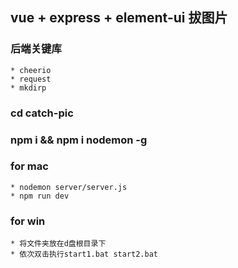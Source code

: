 ## vue + express + element-ui 拔图片
### 后端关键库
	
	* cheerio
	* request
	* mkdirp
	
### cd catch-pic
### npm i && npm i nodemon -g
### for mac 

	* nodemon server/server.js
	* npm run dev
### for win
	
	* 将文件夹放在d盘根目录下
	* 依次双击执行start1.bat start2.bat

